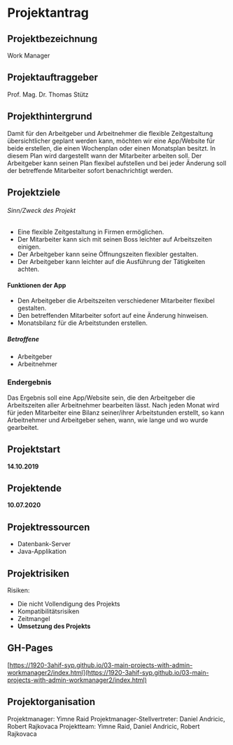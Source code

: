 # Projektantrag
## Projektbezeichnung
Work Manager

## Projektauftraggeber
Prof. Mag. Dr. Thomas Stütz

## Projekthintergrund
Damit für den Arbeitgeber und Arbeitnehmer die flexible Zeitgestaltung übersichtlicher geplant werden kann, möchten wir eine App/Website für beide
erstellen, die einen Wochenplan oder einen Monatsplan besitzt.
In diesem Plan wird dargestellt wann der Mitarbeiter arbeiten soll.
Der Arbeitgeber kann seinen Plan flexibel aufstellen und bei jeder Änderung soll der betreffende Mitarbeiter sofort benachrichtigt werden.

## Projektziele
###### *Sinn/Zweck des Projekt*
- Eine flexible Zeitgestaltung in Firmen ermöglichen.
- Der Mitarbeiter kann sich mit seinen Boss leichter auf Arbeitszeiten einigen.
- Der Arbeitgeber kann seine Öffnungszeiten flexibler gestalten.
- Der Arbeitgeber kann leichter auf die Ausführung der Tätigkeiten achten.


#### **Funktionen der App**
- Den Arbeitgeber die Arbeitszeiten verschiedener Mitarbeiter flexibel gestalten.
- Den betreffenden Mitarbeiter sofort auf eine Änderung hinweisen.
- Monatsbilanz für die Arbeitstunden erstellen.


##### **Betroffene**
- Arbeitgeber
- Arbeitnehmer

### Endergebnis
Das Ergebnis soll eine App/Website sein, die den Arbeitgeber die Arbeitszeiten aller Arbeitnehmer bearbeiten lässt.
Nach jeden Monat wird für jeden Mitarbeiter eine Bilanz seiner/ihrer Arbeitstunden erstellt, so kann Arbeitnehmer und Arbeitgeber sehen, wann, wie lange und wo wurde gearbeitet.

## Projektstart

**14.10.2019**

## Projektende

**10.07.2020**

## Projektressourcen

- Datenbank-Server
- Java-Applikation

## Projektrisiken

Risiken:

- Die nicht Vollendigung des Projekts
- Kompatibilitätsrisiken
- Zeitmangel
- **Umsetzung des Projekts**


## GH-Pages
[https://1920-3ahif-syp.github.io/03-main-projects-with-admin-workmanager2/index.html](https://1920-3ahif-syp.github.io/03-main-projects-with-admin-workmanager2/index.html)


## Projektorganisation

Projektmanager: Yimne Raid
Projektmanager-Stellvertreter: Daniel Andricic, Robert Rajkovaca
Projektteam: Yimne Raid, Daniel Andricic, Robert Rajkovaca
